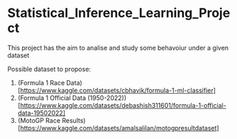 # Statistical_Inference_Learning_Project
This project has the aim to analise and study some behavoiur under a given dataset

Possible dataset to propose:
1. (Formula 1 Race Data) [https://www.kaggle.com/datasets/cbhavik/formula-1-ml-classifier]
2. (Formula 1 Official Data (1950-2022))[https://www.kaggle.com/datasets/debashish311601/formula-1-official-data-19502022]
3. (MotoGP Race Results)[https://www.kaggle.com/datasets/amalsalilan/motogpresultdataset]
   
